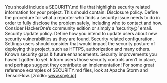 You should include a SECURITY.md file that highlights security related information
for your project. This should contain:
Disclosure policy.
Define the procedure for what a reporter who finds a security issue needs to do in
order to fully disclose the problem safely, including who to contact and how.
Consider HackerOne’s community edition or simply a ‘security@’ email.
Security Update policy.
Define how you intend to update users about new security vulnerabilities as they are
found.
Security related configuration.
Settings users should consider that would impact the security posture of deploying
this project, such as HTTPS, authorization and many others.
Known security gaps & future enhancements.
Security improvements you haven’t gotten to yet. Inform users those security
controls aren’t in place, and perhaps suggest they contribute an implementation! For
some great reference examples of SECURITY.md files, look at Apache Storm and
TensorFlow.
[źródło: www.snyk.io]